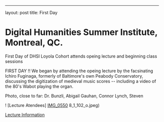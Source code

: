 ---
layout: post title: First Day

# Digital Humanities Summer Institute, Montreal, QC.

First Day of DHSI Loyola Cohort attends opeing lecture and beginning class sessions

FIRST DAY !! We began by attending the opeing lecture by the facsinating Ichiro Fuginaga, formerly of Baltimore's own Peabody Conservatory, discussing the digitization of  medieval music scores -- including a video of the 80's Wabot playing the organ.

Photo, close to far: Dr. Bunzli, Abigail Gauhan, Connor Lynch, Steven

! [Lecture Atendees] [IMG_0550](https://github.com/user-attachments/assets/b48c555b-7d5a-4d05-9048-802f60ec600b)
8_1_102_o.jpeg)

[Lecture Information](https://dhsi.org/events/institute-lectures/)
